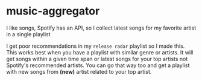 # music-aggregator
I like songs, Spotify has an API, so I collect latest songs for my favorite artist in a single playlist

I get poor recommendations in my `release radar` playlist so I made this. This works best when you have a playlist with similar genre or artists. It will get songs within a given time span or latest songs for your top artists not Spotify's recommended artists. You can go that way too and get a playlist with new songs from **(new)** artist related to your top artist.
